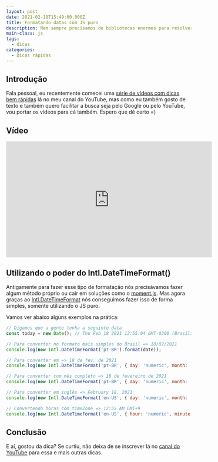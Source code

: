 ```yaml
---
layout: post
date: 2021-02-18T15:49:00.000Z
title: Formatando datas com JS puro
description: Nem sempre precisamos de bibliotecas enormes para resolver um problema simples.
main-class: js
tags:
  - dicas
categories:
  - Dicas rápidas
---
```

## Introdução

Fala pessoal, eu recentemente comecei uma [série de vídeos com dicas bem rápidas](https://www.youtube.com/watch?v=1dNNL95BsJE&list=PLlAbYrWSYTiOviR_zL01FMa-kWEMDIjeO) lá no meu canal do YouTube, mas como eu também gosto de texto e também quero facilitar a busca seja pelo Google ou pelo YouTube, vou portar os vídeos para cá também. Espero que dê certo =)

## Vídeo

<iframe width="560" height="315" src="https://www.youtube.com/embed/2EAs2BH3Y_4" frameborder="0" allow="accelerometer; autoplay; clipboard-write; encrypted-media; gyroscope; picture-in-picture" allowfullscreen></iframe>

## Utilizando o poder do Intl.DateTimeFormat()

Antigamente para fazer esse tipo de formatação nós precisávamos fazer algum método próprio ou cair em soluções como o [moment.js](https://momentjs.com/). Mas agora graças ao [Intl.DateTimeFormat](https://developer.mozilla.org/en-US/docs/Web/JavaScript/Reference/Global_Objects/Intl/DateTimeFormat) nós conseguimos fazer isso de forma simples, somente utilizando o JS puro.

Vamos ver abaixo alguns exemplos na prática:

```javascript
// Digamos que a gente tenha a seguinte data
const today = new Date(); // Thu Feb 18 2021 12:55:04 GMT-0300 (Brasilia Standard Time)

// Para converter no formato mais simples do Brasil => 18/02/2021
console.log(new Intl.DateTimeFormat('pt-BR').format(date));

// Para converter em => 18 de fev. de 2021
console.log(new Intl.DateTimeFormat('pt-BR', { day: 'numeric', month: 'short', year: 'numeric'} ).format(today));

// Para converter com mês completo => 18 de fevereiro de 2021
console.log(new Intl.DateTimeFormat('pt-BR', { day: 'numeric', month: 'long', year: 'numeric'} ).format(today));

// Para converter em inglês => February 18, 2021
console.log(new Intl.DateTimeFormat('en-US', { day: 'numeric', month: 'long', year: 'numeric'} ).format(today));

// Convertendo horas com timeZone => 12:55 AM GMT+9
console.log(new Intl.DateTimeFormat('en-US', { hour: 'numeric', minute: 'numeric', timeZone: 'Asia/Tokyo', timeZoneName: 'short'} ).format(today));
```

## Conclusão

E aí, gostou da dica? Se curtiu, não deixa de se inscrever lá no [canal do YouTube](https://www.youtube.com/WillianJustenCursos/) para essa e mais outras dicas.
